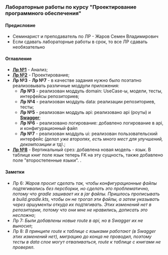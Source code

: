 ### Лабораторные работы по курсу "Проектирование программного обеспечения"

#### Предисловие
- Семинарист и преподаватель по ЛР - Жаров Семен Владимирович
- Если сдавать лабораторные работы в срок, то все ЛР сдавать необязательно

#### Оглавление
- [__Лр №1__](https://github.com/HanSoloCh/BMSTU_PPO/tree/main/lab_01) - Анализ; <br>
- [__Лр №2__](https://github.com/HanSoloCh/BMSTU_PPO/tree/main/lab_02) - Проектирование; <br>
- __Лр №3__ - __Лр №7__ - в качестве задания нужно было поэтапно реализовывать различные моддули приложения: <br>
  - __Лр №3__ - реализован моддуль domain: UseCase-ы, модели, тесты, интерфейсы репозиториев; <br>
  - __Лр №4__ - реализован моддуль data: реализации репозиториев, тесты;
  - __Лр №5__ - реализован моддуль api: реализовано api (роуты) и [__Swagger__](https://github.com/HanSoloCh/BMSTU_PPO/tree/main/lab_05);
  - __Лр №6__ - реализовано логирование: добавлено логирование в api, и конфигурационный файл 
  - __Лр №7__ - реализован моддуль ui: реализован пользовательский интерфейс _(делал уже второпях, есть много мест для улучшений, декомпозиции и тд)_.;
- [__Лр №8__](https://github.com/HanSoloCh/BMSTU_PPO/tree/lab_08/) - Вертикальный срез: добавлена новая модель - язык. В таблице книг поле язык теперь FK на эту сущность, также добавлено поле "второстепенные языки". .<br>

#### Заметки
  - Лр 6: _Жаров просит сделать так, чтобы конфигурационные файлы подтягивались без персборки, но сделать это проблематично, потому что gradle зашивает их в jar файлы. Пришлось прописывать в build.gradle.kts, чтобы он не трогал эти файлы, а затем указывать через аршументы откуда их подтягивать. Этих изменений нет в репозитории, потому что они мне не нравились, дописать это несложно_;
  - Лр 7: _Были добавлены новые route в api, но в Swagger их не выносил_;
  - Лр 8: _В принципе route к таблице с языками работают (в Swagger этих изменений нет), миграцию до конца не проводил, поэтому тесты в data слое могут отваливаться, route к таблице с книгами не проверял_.
